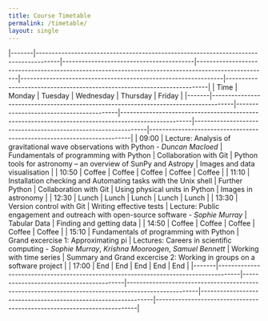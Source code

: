 ```yaml
---
title: Course Timetable
permalink: /timetable/
layout: single
---
```


|-------|-------------------------------------------------------------------------------------|-----------------------------------------|----------------------------------------------------------------------------------------------------|---------------------------------------------------------------|------------------------------------------------------------------------|
|  Time | Monday                                                                              | Tuesday                                 | Wednesday                                                                                          | Thursday                                                      | Friday                                                                 |
|-------|-------------------------------------------------------------------------------------|-----------------------------------------|----------------------------------------------------------------------------------------------------|---------------------------------------------------------------|------------------------------------------------------------------------|
| 09:00 | Lecture: Analysis of gravitational wave observations with Python - *Duncan Macloed* | Fundamentals of programming with Python | Collaboration with Git                                                                             | Python tools for astronomy – an overview of SunPy and Astropy | Images and data visualisation                                          |
| 10:50 | Coffee                                                                              | Coffee                                  | Coffee                                                                                             | Coffee                                                        | Coffee                                                                 |
| 11:10 | Installation checking and Automating tasks with the Unix shell                      | Further Python                          | Collaboration with Git                                                                             | Using physical units in Python                                | Images in astronomy                                                    |
| 12:30 | Lunch                                                                               | Lunch                                   | Lunch                                                                                              | Lunch                                                         | Lunch                                                                  |
| 13:30 | Version control with Git                                                            | Writing effective tests                 | Lecture: Public engagement and outreach with open-source software - *Sophie Murray*                | Tabular Data                                                  | Finding and getting data                                               |
| 14:50 | Coffee                                                                              | Coffee                                  | Coffee                                                                                             | Coffee                                                        | Coffee                                                                 |
| 15:10 | Fundamentals of programming with Python                                             | Grand excercise 1: Approximating pi     | Lectures: Careers in scientific computing - *Sophie Murray*, *Krishna Mooroogen*, *Samuel Bennett* | Working with time series                                      | Summary and Grand excercise 2: Working in groups on a software project |
| 17:00 | End                                                                                 | End                                     | End                                                                                                | End                                                           | End                                                                    |
|-------|-------------------------------------------------------------------------------------|-----------------------------------------|----------------------------------------------------------------------------------------------------|---------------------------------------------------------------|------------------------------------------------------------------------|


